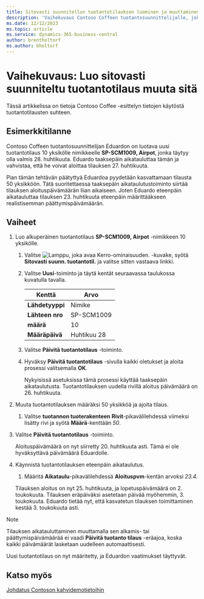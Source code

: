 ```yaml
---
title: Sitovasti suunnitellun tuotantotilauksen luominen ja muuttaminen
description: 'Vaihekuvaus Contoso Coffeen tuotantosuunnittelijalle, joka haluaa luoda sitovasti suunnitellun tuotantotilauksen ja muokata sitä.'
ms.date: 12/12/2023
ms.topic: article
ms.service: dynamics-365-business-central
author: brentholtorf
ms.author: bholtorf
---
```


# Vaihekuvaus: Luo sitovasti suunniteltu tuotantotilaus muuta sitä

Tässä artikkelissa on tietoja Contoso Coffee -esittelyn tietojen käytöstä tuotantotilausten suhteen.  

## Esimerkkitilanne

Contoso Coffeen tuotantosuunnittelijan Eduardon on luotava uusi tuotantotilaus 10 yksikölle nimikkeelle **SP-SCM1009, Airpot**, jonka täytyy olla valmis 28. huhtikuuta. Eduardo taaksepäin aikatauluttaa tämän ja vahvistaa, että he voivat aloittaa tilauksen 27. huhtikuuta.  

Pian tämän tehtävän päätyttyä Eduardoa pyydetään kasvattamaan tilausta 50 yksikköön. Tätä suoritettaessa taaksepäin aikataulutustoiminto siirtää tilauksen aloituspäivämäärän liian aikaiseen. Joten Eduardo eteenpäin aikatauluttaa tilauksen 23. huhtikuuta eteenpäin määrittääkseen realistisemman päättymispäivämäärän.  

## Vaiheet

1. Luo alkuperäinen tuotantotilaus **SP-SCM1009, Airpot** -nimikkeen 10 yksikölle.

    1. Valitse ![Lamppu, joka avaa Kerro-ominaisuuden.](../../media/ui-search/search_small.png "Kerro, mitä haluat tehdä") -kuvake, syötä **Sitovasti suunn. tuotantotil.** ja valitse sitten vastaava linkki.  

    2. Valitse **Uusi**-toiminto ja täytä kentät seuraavassa taulukossa kuvatulla tavalla.  

        |Kenttä  |Arvo  |
        |---------|---------|
        |**Lähdetyyppi** |Nimike|
        |**Lähteen nro** |SP-SCM1009|
        |**määrä** |10|
        |**Määräpäivä**|Huhtikuu 28  |

    3. Valitse **Päivitä tuotantotilaus** -toiminto.  

    4. Hyväksy **Päivitä tuotantotilaus** -sivulla kaikki oletukset ja aloita prosessi valitsemalla **OK**.  

        Nykyisissä asetuksissa tämä prosessi käyttää taaksepäin aikataulutusta. Tuotantotilauksen uudella rivillä aloitus päivämäärä on 26. huhtikuuta.  

2. Muuta tuotantotilauksen määräksi 50 yksikköä ja ajoita tilaus.  

    1. Valitse **tuotannon tuoterakenteen** **Rivit**-pikavälilehdessä viimeksi lisätty rivi ja syötä **Määrä**-kenttään *50*.  

3. Valitse **Päivitä tuotantotilaus** -toiminto.  

    Aloituspäivämäärä on nyt siirretty 20. huhtikuuta asti. Tämä ei ole hyväksyttävä päivämäärä Eduardolle.

4. Käynnistä tuotantotilauksen eteenpäin aikataulutus.

    1. Määritä **Aikataulu**-pikavälilehdessä **Aloituspvm**-kentän arvoksi *23.4.*

    Tilauksen aloitus on nyt 25. huhtikuuta, ja lopetuspäivämäärä on 2. toukokuuta. Tilauksen eräpäiväksi asetetaan päivää myöhemmin, 3. toukokuuta. Eduardo tietää nyt, että kasvatetun tilauksen toimittaminen kestää 3. toukokuuta asti.

> [!NOTE]
> Tilauksen aikatauluttaminen muuttamalla sen alkamis- tai päättymispäivämäärää ei vaadi **Päivitä tuotanto tilaus** -eräajoa, koska kaikki päivämäärät lasketaan uudelleen automaattisesti.

Uusi tuotantotilaus on nyt määritetty, ja Eduardon vaatimukset täyttyvät.  

## Katso myös

[Johdatus Contoson kahvidemotietoihin](../contoso-coffee-intro.md)  
